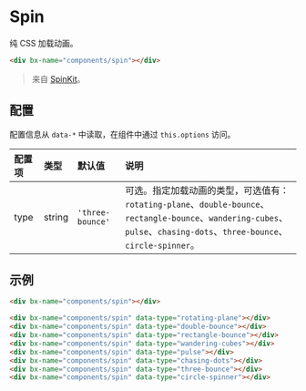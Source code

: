 # Spin

纯 CSS 加载动画。

```html
<div bx-name="components/spin"></div>
```

> 来自 [SpinKit](https://github.com/tobiasahlin/SpinKit)。

## 配置

配置信息从 `data-*` 中读取，在组件中通过 `this.options` 访问。

配置项 | 类型 | 默认值 | 说明
:--- | :--- | :------ | :----------
type | string | `'three-bounce'` | 可选。指定加载动画的类型，可选值有：`rotating-plane`、`double-bounce`、`rectangle-bounce`、`wandering-cubes`、`pulse`、`chasing-dots`、`three-bounce`、`circle-spinner`。

## 示例

```html
<div bx-name="components/spin"></div>

<div bx-name="components/spin" data-type="rotating-plane"></div>
<div bx-name="components/spin" data-type="double-bounce"></div>
<div bx-name="components/spin" data-type="rectangle-bounce"></div>
<div bx-name="components/spin" data-type="wandering-cubes"></div>
<div bx-name="components/spin" data-type="pulse"></div>
<div bx-name="components/spin" data-type="chasing-dots"></div>
<div bx-name="components/spin" data-type="three-bounce"></div>
<div bx-name="components/spin" data-type="circle-spinner"></div>
```
